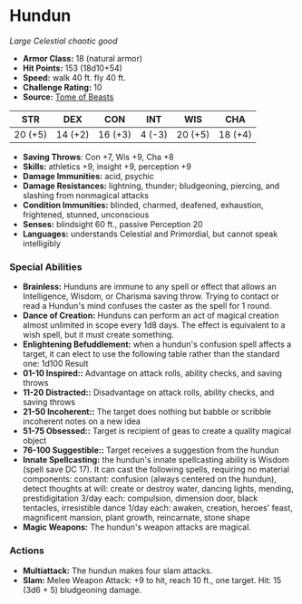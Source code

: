 # Hundun

*Large* *Celestial* *chaotic good*

- **Armor Class:** 18 (natural armor)
- **Hit Points:** 153 (18d10+54)
- **Speed:** walk 40 ft. fly 40 ft.
- **Challenge Rating:** 10
- **Source:** [Tome of Beasts](https://koboldpress.com/kpstore/product/tome-of-beasts-for-5th-edition-print/)

| STR | DEX | CON | INT | WIS | CHA |
| --- | --- | --- | --- | --- | --- |
| 20 (+5) | 14 (+2) | 16 (+3) | 4 (-3) | 20 (+5) | 18 (+4) |

- **Saving Throws**: Con +7, Wis +9, Cha +8
- **Skills:** athletics +9, insight +9, perception +9
- **Damage Immunities:** acid, psychic
- **Damage Resistances:** lightning, thunder; bludgeoning, piercing, and slashing from nonmagical attacks
- **Condition Immunities:** blinded, charmed, deafened, exhaustion, frightened, stunned, unconscious
- **Senses:** blindsight 60 ft., passive Perception 20
- **Languages:** understands Celestial and Primordial, but cannot speak intelligibly
### Special Abilities
- **Brainless:** Hunduns are immune to any spell or effect that allows an Intelligence, Wisdom, or Charisma saving throw. Trying to contact or read a Hundun's mind confuses the caster as the spell for 1 round.
- **Dance of Creation:** Hunduns can perform an act of magical creation almost unlimited in scope every 1d8 days. The effect is equivalent to a wish spell, but it must create something.
- **Enlightening Befuddlement:** when a hundun's confusion spell affects a target, it can elect to use the following table rather than the standard one:  1d100 Result
- **01-10 Inspired::** Advantage on attack rolls, ability checks, and saving throws
- **11-20 Distracted::** Disadvantage on attack rolls, ability checks, and saving throws
- **21-50 Incoherent::** The target does nothing but babble or scribble incoherent notes on a new idea
- **51-75 Obsessed::** Target is recipient of geas to create a quality magical object
- **76-100 Suggestible::** Target receives a suggestion from the hundun
- **Innate Spellcasting:** the hundun's innate spellcasting ability is Wisdom (spell save DC 17). It can cast the following spells, requiring no material components:  constant: confusion (always centered on the hundun), detect thoughts  at will: create or destroy water, dancing lights, mending, prestidigitation  3/day each: compulsion, dimension door, black tentacles, irresistible dance  1/day each: awaken, creation, heroes' feast, magnificent mansion, plant growth, reincarnate, stone shape
- **Magic Weapons:** The hundun's weapon attacks are magical.
### Actions
- **Multiattack:** The hundun makes four slam attacks.
- **Slam:** Melee Weapon Attack: +9 to hit, reach 10 ft., one target. Hit: 15 (3d6 + 5) bludgeoning damage.

